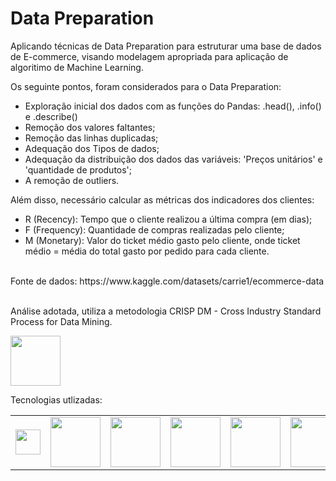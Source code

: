 # Data Preparation
Aplicando técnicas de Data Preparation para estruturar uma base de dados de E-commerce, visando modelagem apropriada para aplicação de algoritimo de Machine Learning.

Os seguinte pontos, foram considerados para o Data Preparation:  

 - Exploração inicial dos dados com as funções do Pandas: .head(), .info() e .describe()
 - Remoção dos valores faltantes;    
 - Remoção das linhas duplicadas;    
 - Adequação dos Tipos de dados;    
 - Adequação da distribuição dos dados das variáveis: 'Preços unitários' e 'quantidade de produtos';    
 - A remoção de outliers.    
 
Além disso, necessário calcular as métricas dos indicadores dos clientes:

 - R (Recency): Tempo que o cliente realizou a última compra (em dias);
 - F (Frequency): Quantidade de compras realizadas pelo cliente;
 - M (Monetary): Valor do ticket médio gasto pelo cliente, onde ticket médio = média do total gasto por pedido para cada cliente.
<br>
<div>
    Fonte de dados: https://www.kaggle.com/datasets/carrie1/ecommerce-data
<div><br>

Análise adotada, utiliza a metodologia CRISP DM - Cross Industry Standard Process for Data Mining.    

<img src="https://github.com/michelmartinss/Regressao_Linear_Marketing/assets/31022049/b757828b-dc53-43a3-aaf5-dd52375f89e8" width="80"><br>


Tecnologias utlizadas:
<table border="0" style="border-collapse: collapse; border: none;">
  <tr>
    <td style="border:none;"><img src="https://github.com/michelmartinss/Regressao_Linear_Marketing/assets/31022049/95dc35b8-f655-4c0e-892b-b3713a1e2421" width="40"></td>
    <td style="border:none;"><img src="https://github.com/michelmartinss/Regressao_Linear_Marketing/assets/31022049/64ad5af2-4a51-4587-b385-c3e5df20e4e4" width="80"></td>
    <td style="border:none;"><img src="https://github.com/michelmartinss/Regressao_Linear_Marketing/assets/31022049/1818bf1d-2f92-467b-afae-6af653625578" width="80"></td>
    <td style="border:none;"><img src="https://github.com/michelmartinss/Regressao_Linear_Marketing/assets/31022049/245c6aa4-52a4-452e-b29b-ef1d73b50524" width="80"></td>
    <td style="border:none;"><img src="https://github.com/michelmartinss/Regressao_Linear_Marketing/assets/31022049/f35d0fa5-f95d-4d45-a4b7-e4b699fb328e" width="80"></td>
    <td style="border:none;"><img src="https://github.com/michelmartinss/Regressao_Linear_Marketing/assets/31022049/4fd8096c-5f0a-4c63-a598-f785b19e6e5e" width="80"></td>
    <td style="border:none;"><img src="https://github.com/michelmartinss/Regressao_Linear_Marketing/assets/31022049/e5b9f41b-49d1-487d-abea-4a8936ca487e" width="40"></td>
    <td style="border:none;"><img src="https://github.com/michelmartinss/Regressao_Linear_Marketing/assets/31022049/37619a9d-a66a-4c49-a4c4-3f3a0571e3c4" width="40"></td>
  </tr>
</table><br>

